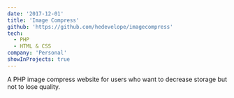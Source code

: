 ```yaml
---
date: '2017-12-01'
title: 'Image Compress'
github: 'https://github.com/hedevelope/imagecompress'
tech:
  - PHP
  - HTML & CSS
company: 'Personal'
showInProjects: true
---
```


A PHP image compress website for users who want to decrease storage but not to lose quality.
